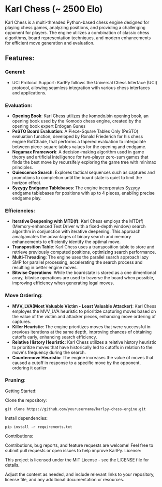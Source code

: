 # Karl Chess (~ 2500 Elo)

Karl Chess is a multi-threaded Python-based chess engine designed for playing chess games, analyzing positions, and providing a challenging opponent for players. The engine utilizes a combination of classic chess algorithms, board representation techniques, and modern enhancements for efficient move generation and evaluation.

## Features:

### General:
* UCI Protocol Support: KarlPy follows the Universal Chess Interface (UCI) protocol, allowing seamless integration with various chess interfaces and applications.

### Evaluation:
* **Opening Book**: Karl Chess utilizes the komodo.bin opening book, an opening book used by the Komodo chess engine, created by the opening book expert Erdogan Gunes
* **PeSTO Board Evaluation**: A Piece-Square Tables Only (PeSTO) evaluation function, developed by Ronald Friederich for his chess engine RofChade, that performs a tapered evaluation to interpolate between piece-square tables values for the opening and endgame.
* **Negamax Framework**: A decision-making algorithm used in game theory and artificial intelligence for two-player zero-sum games that finds the best move by recursifely exploring the game tree with minimax principles.
* **Quiescence Search**: Explores tactical sequences such as captures and promotions to completion until the board state is quiet to limit the horizon effect.
* **Syzygy Endgame Tablebases**: The engine incorporates Syzygy endgame tablebases for positions with up to 4 pieces, enabling precise endgame play.

### Efficiencies:
* **Iterative Deepening with MTD(f)**: Karl Chess employs the MTD(f) (Memory-enhanced Test Driver with a fixed-depth window) search algorithm in conjunction with iterative deepening. This approach amalgamates the advantages of binary search and memory enhancements to efficiently identify the optimal move.
* **Transposition Table**: Karl Chess uses a transposition table to store and retrieve previously computed positions, optimizing search performance.
* **Multi-Threading**: The engine uses the parallel search approach lazy SMP for parallel processing, accelerating the search process and resulting in better engine moves.
* **Bitwise Operations**: While the boardstate is stored as a one dimentional array, bitwise operations are used to traverse the board when possible, improving efficiency when generating legal moves.

### Move Ordering:
* **MVV_LVA(Most Valuable Victim - Least Valuable Attacker)**: Karl Chess employes the MVV_LVA heuristic to prioritize capturing moves based on the value of the victim and attacker pieces, enhancing move ordering of captures.
* **Killer Heuristic**: The engine prioritizes moves that were successful in previous iterations at the same depth, improving chances of obtaining cutoffs early, enhancing search efficiency.
* **Relative History Heuristic**: Karl Chess utilizes a relative history heuristic to prioritize moves that have historically led to cutoffs in relation to the move's frequency during the search.
* **Countermove Heuristic**: The engine increases the value of moves that caused a cutoff in response to a specific move by the opponent, ordering it earlier


### Pruning:



Getting Started:

Clone the repository:

    git clone https://github.com/yourusername/karlpy-chess-engine.git

Install dependencies:

    pip install -r requirements.txt

Contributions:

Contributions, bug reports, and feature requests are welcome! Feel free to submit pull requests or open issues to help improve KarlPy.
License:

This project is licensed under the MIT License - see the LICENSE file for details.

Adjust the content as needed, and include relevant links to your repository, license file, and any additional documentation or resources.
